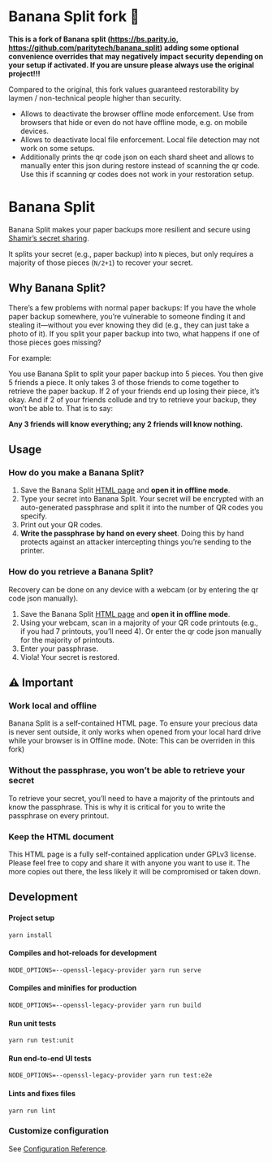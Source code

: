 # Banana Split fork 🍌

**This is a fork of Banana split (https://bs.parity.io, https://github.com/paritytech/banana_split) adding some optional convenience overrides that may negatively impact security depending on your setup if activated. If you are unsure please always use the original project!!!**

Compared to the original, this fork values guaranteed restorability by laymen / non-technical people higher than security.
* Allows to deactivate the browser offline mode enforcement. Use from browsers that hide or even do not have offline mode, e.g. on mobile devices.
* Allows to deactivate local file enforcement. Local file detection may not work on some setups.
* Additionally prints the qr code json on each shard sheet and allows to manually enter this json during restore instead of scanning the qr code. Use this if scanning qr codes does not work in your restoration setup.


# Banana Split

Banana Split makes your paper backups more resilient and secure using [Shamir’s secret sharing](https://en.wikipedia.org/wiki/Shamir%27s_Secret_Sharing).

It splits your secret (e.g., paper backup) into `N` pieces, but only requires a majority of those pieces (`N/2+1`) to recover your secret.

## Why Banana Split?
There’s a few problems with normal paper backups:
If you have the whole paper backup somewhere, you’re vulnerable to someone finding it and stealing it—without you ever knowing they did (e.g., they can just take a photo of it).
If you split your paper backup into two, what happens if one of those pieces goes missing?

For example:

You use Banana Split to split your paper backup into 5 pieces. You then give 5 friends a piece. It only takes 3 of those friends to come together to retrieve the paper backup. If 2 of your friends end up losing their piece, it’s okay. And if 2 of your friends collude and try to retrieve your backup, they won’t be able to.
That is to say:

**Any 3 friends will know everything; any 2 friends will know nothing.**

## Usage
### How do you make a Banana Split?
1. Save the Banana Split [HTML page](https://bs.parity.io/) and **open it in offline mode**.
2. Type your secret into Banana Split.
Your secret will be encrypted with an auto-generated passphrase and split it into the number of QR codes you specify.
3. Print out your QR codes.
4. **Write the passphrase by hand on every sheet**.
Doing this by hand protects against an attacker intercepting things you’re sending to the printer.

### How do you retrieve a Banana Split?
Recovery can be done on any device with a webcam (or by entering the qr code json manually).

1. Save the Banana Split [HTML page](https://bs.parity.io/) and **open it in offline mode**.
2. Using your webcam, scan in a majority of your QR code printouts (e.g., if you had 7 printouts, you’ll need 4). Or enter the qr code json manually for the majority of printouts.
3. Enter your passphrase.
4. Viola! Your secret is restored.

## ⚠️ Important
###  Work local and offline

Banana Split is a self-contained HTML page.
To ensure your precious data is never sent outside, it only works when opened from your local hard drive while your browser is in Offline mode. (Note: This can be overriden in this fork)

### Without the passphrase, you won’t be able to retrieve your secret

To retrieve your secret, you’ll need to have a majority of the printouts and know the passphrase.
This is why it is critical for you to write the passphrase on every printout.

### Keep the HTML document

This HTML page is a fully self-contained application under GPLv3 license.
Please feel free to copy and share it with anyone you want to use it. The more copies out there, the less likely it will be compromised or taken down.

## Development
#### Project setup
```
yarn install
```

#### Compiles and hot-reloads for development
```
NODE_OPTIONS=--openssl-legacy-provider yarn run serve
```

#### Compiles and minifies for production
```
NODE_OPTIONS=--openssl-legacy-provider yarn run build
```

#### Run unit tests
```
yarn run test:unit
```

#### Run end-to-end UI tests
```
NODE_OPTIONS=--openssl-legacy-provider yarn run test:e2e
```

#### Lints and fixes files
```
yarn run lint
```

### Customize configuration
See [Configuration Reference](https://cli.vuejs.org/config/).
